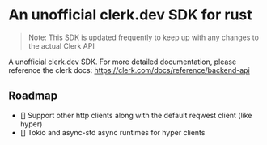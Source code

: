 # An unofficial clerk.dev SDK for rust
> Note: This SDK is updated frequently to keep up with any changes to the actual Clerk API

A unofficial clerk.dev SDK. For more detailed documentation, please reference the clerk docs: https://clerk.com/docs/reference/backend-api

## Roadmap
 - [] Support other http clients along with the default reqwest client (like hyper)
 - [] Tokio and async-std async runtimes for hyper clients
